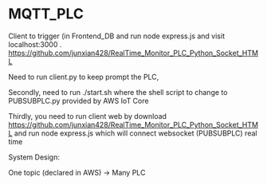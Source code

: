 # MQTT_PLC
Client to trigger (in Frontend_DB and run node express.js and visit localhost:3000 . https://github.com/junxian428/RealTime_Monitor_PLC_Python_Socket_HTML

Need to run client.py to keep prompt the PLC,

Secondly, need to run ./start.sh where the shell script to change to PUBSUBPLC.py provided by AWS IoT Core

Thirdly, you need to run client web by download https://github.com/junxian428/RealTime_Monitor_PLC_Python_Socket_HTML and run node express.js 
which will connect websocket (PUBSUBPLC) real time 

System Design: 

One topic (declared in AWS) -> Many PLC 
